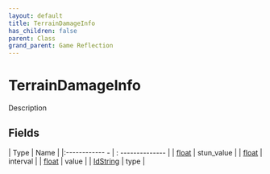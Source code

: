 ```yaml
---
layout: default
title: TerrainDamageInfo
has_children: false
parent: Class
grand_parent: Game Reflection
---
```

# TerrainDamageInfo
Description 

## Fields
| Type | Name |
|:------------ - | : -------------- |
| [float](game-reflection/components/float.md) | stun_value |
| [float](game-reflection/components/float.md) | interval |
| [float](game-reflection/components/float.md) | value |
| [IdString](game-reflection/components/id_string.md) | type |
